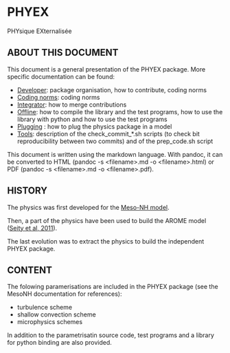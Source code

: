 # PHYEX
PHYsique EXternalisée

## ABOUT THIS DOCUMENT

This document is a general presentation of the PHYEX package.
More specific documentation can be found:

 - [Developer](./Developer.md): package organisation, how to contribute, coding norms
 - [Coding norms](./CodingNorms.md): coding norms
 - [Integrator](./Integrator.md): how to merge contributions
 - [Offline](./Offline.md): how to compile the library and the test programs, how to use the library with python and how to use the test programs
 - [Plugging](./Plugging.md) : how to plug the physics package in a model
 - [Tools](./Tools.md): description of the check\_commit\_\*.sh scripts (to check bit reproducibility between two commits) and of the prep\_code.sh script

This document is written using the markdown language. With pandoc, it can be converted to HTML (pandoc -s \<filename\>.md -o \<filename\>.html) or PDF (pandoc -s \<filename\>.md -o \<filename\>.pdf).

## HISTORY

The physics was first developed for the [Meso-NH model](http://mesonh.aero.obs-mip.fr/).

Then, a part of the physics have been used to build the AROME model ([Seity et al, 2011](http://dx.doi.org/10.1175/2010MWR3425.1)).

The last evolution was to extract the physics to build the independent PHYEX package.

## CONTENT

The folowing paramerisations are included in the PHYEX package (see the MesoNH documentation for references):

 - turbulence scheme
 - shallow convection scheme
 - microphysics schemes

In addition to the parametrisatin source code, test programs and a library for python binding are also provided.
